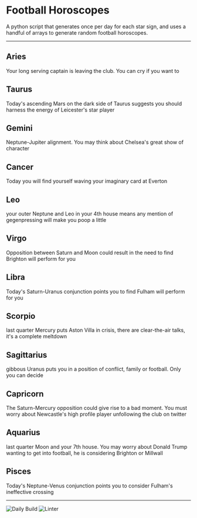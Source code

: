 # Football Horoscopes

A python script that generates once per day for each star sign, and uses a handful of arrays to generate random football horoscopes.

---

<!-- horoscopes_item starts -->
<h2>Aries</h2><p>Your long serving captain is leaving the club. You can cry if you want to</p><h2>Taurus</h2><p>Today's ascending Mars on the dark side of Taurus suggests you should harness the energy of Leicester's star player</p><h2>Gemini</h2><p>Neptune-Jupiter alignment. You may think about Chelsea's great show of character</p><h2>Cancer</h2><p>Today you will find yourself waving your imaginary card at Everton</p><h2>Leo</h2><p>your outer Neptune and Leo in your 4th house means any mention of gegenpressing will make you poop a little</p><h2>Virgo</h2><p>Opposition between Saturn and Moon could result in the need to find Brighton will perform for you</p><h2>Libra</h2><p>Today's Saturn-Uranus conjunction points you to find Fulham will perform for you</p><h2>Scorpio</h2><p>last quarter Mercury puts Aston Villa in crisis, there are clear-the-air talks, it's a complete meltdown</p><h2>Sagittarius</h2><p>gibbous Uranus puts you in a position of conflict, family or football. Only you can decide</p><h2>Capricorn</h2><p>The Saturn-Mercury opposition could give rise to a bad moment. You must worry about Newcastle's high profile player unfollowing the club on twitter</p><h2>Aquarius</h2><p>last quarter Moon and your 7th house. You may worry about Donald Trump wanting to get into football, he is considering Brighton or Millwall</p><h2>Pisces</h2><p>Today's Neptune-Venus conjunction points you to consider Fulham's ineffective crossing</p>
<!-- horoscopes_item ends -->

---

![Daily Build](https://github.com/MatBenfield/horofootball.thechels.uk/workflows/Daily%20Build/badge.svg) ![Linter](https://github.com/MatBenfield/horofootball.thechels.uk/workflows/Linter/badge.svg)

